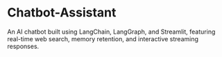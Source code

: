 # Chatbot-Assistant
An AI chatbot built using LangChain, LangGraph, and Streamlit, featuring real-time web search, memory retention, and interactive streaming responses.
